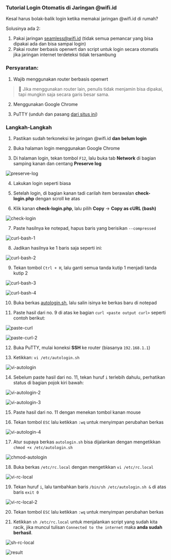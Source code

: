 ### **Tutorial Login Otomatis di Jaringan @wifi.id**

Kesal harus bolak-balik login ketika memakai jaringan @wifi.id di rumah?

Solusinya ada 2:

1. Pakai jaringan seamless@wifi.id (tidak semua pemancar yang bisa dipakai ada dan bisa sampai login)
2. Pakai router berbasis openwrt dan script untuk login secara otomatis jika jaringan internet terdeteksi tidak tersambung

### **Persyaratan:**

1. Wajib menggunakan router berbasis openwrt

> :loudspeaker: Jika menggunakan router lain, penulis tidak menjamin bisa dipakai, tapi mungkin saja secara garis besar sama.

2. Menggunakan Google Chrome

3. PuTTY (unduh dan pasang [dari situs ini](https://www.chiark.greenend.org.uk/~sgtatham/putty/latest.html))

### **Langkah-Langkah**

1. Pastikan sudah terkoneksi ke jaringan @wifi.id **dan belum login**

2. Buka halaman login menggunakan Google Chrome

3. Di halaman login, tekan tombol ```F12```, lalu buka tab **Network** di bagian samping kanan dan centang **Preserve log**

![preserve-log](pics/autologin/01-chrome-preserve-log.png)

4. Lakukan login seperti biasa

5. Setelah login, di bagian kanan tadi carilah item berawalan **check-login.php** dengan scroll ke atas

6. Klik kanan **check-login.php**, lalu pilih **Copy** -> **Copy as cURL (bash)**

![check-login](pics/autologin/02-check-login.png)

7. Paste hasilnya ke notepad, hapus baris yang berisikan ```--compressed```

![curl-bash-1](pics/autologin/03-curl-bash-1.png)

8. Jadikan hasilnya ke 1 baris saja seperti ini:

![curl-bash-2](pics/autologin/04-curl-bash-2.png)

9. Tekan tombol ```Ctrl + H```, lalu ganti semua tanda kutip 1 menjadi tanda kutip 2

![curl-bash-3](pics/autologin/05-curl-bash-3.png)

![curl-bash-4](pics/autologin/06-curl-bash-4.png)

10. Buka berkas [autologin.sh](autologin.sh), lalu salin isinya ke berkas baru di notepad

11. Paste hasil dari no. 9 di atas ke bagian ```curl <paste output curl>``` seperti contoh berikut:

![paste-curl](pics/autologin/07-paste-curl.png)

![paste-curl-2](pics/autologin/08-paste-curl-2.png)

12. Buka PuTTY, mulai koneksi **SSH** ke router (biasanya ```192.168.1.1```)

13. Ketikkan: ```vi /etc/autologin.sh```

![vi-autologin](pics/autologin/09-vi-autologin.png)

14. Sebelum paste hasil dari no. 11, tekan huruf ```i``` terlebih dahulu, perhatikan status di bagian pojok kiri bawah:

![vi-autologin-2](pics/autologin/10-vi-autologin-2.png)

![vi-autologin-3](pics/autologin/11-vi-autologin-3.png)

15. Paste hasil dari no. 11 dengan menekan tombol kanan mouse

16. Tekan tombol ```ESC``` lalu ketikkan ```:wq``` untuk menyimpan perubahan berkas

![vi-autologin-4](pics/autologin/12-vi-autologin-4.png)

17. Atur supaya berkas ```autologin.sh``` bisa dijalankan dengan mengetikkan ```chmod +x /etc/autologin.sh```

![chmod-autologin](pics/autologin/13-chmod-autologin.png)

18. Buka berkas ```/etc/rc.local``` dengan mengetikkan ```vi /etc/rc.local```

![vi-rc-local](pics/autologin/14-vi-rc-local.png)

19. Tekan huruf ```i```, lalu tambahkan baris ```/bin/sh /etc/autologin.sh &``` di atas baris ```exit 0```

![vi-rc-local-2](pics/autologin/15-vi-rc-local-2.png)

20. Tekan tombol ```ESC``` lalu ketikkan ```:wq``` untuk menyimpan perubahan berkas

21. Ketikkan ```sh /etc/rc.local``` untuk menjalankan script yang sudah kita racik, jika muncul tulisan ```Connected to the internet``` maka **anda sudah berhasil**.

![sh-rc-local](pics/autologin/16-sh-rc-local.png)

![result](pics/autologin/17-result.png)